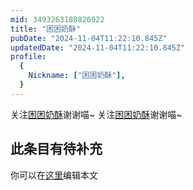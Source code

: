 ```yaml
---
mid: 3493263180826922
title: "困困奶酥"
pubDate: "2024-11-04T11:22:10.845Z"
updatedDate: "2024-11-04T11:22:10.845Z"
profile:
  {
    Nickname: ["困困奶酥"],
  }
---
```


关注[困困奶酥](https://space.bilibili.com/3493263180826922)谢谢喵~ 关注[困困奶酥](https://space.bilibili.com/3493263180826922)谢谢喵~

## 此条目有待补充
你可以在[这里](https://github.com/Yuhanawa/VTuber.ICU-Content/edit/master/v/困困奶酥/index.md)编辑本文
